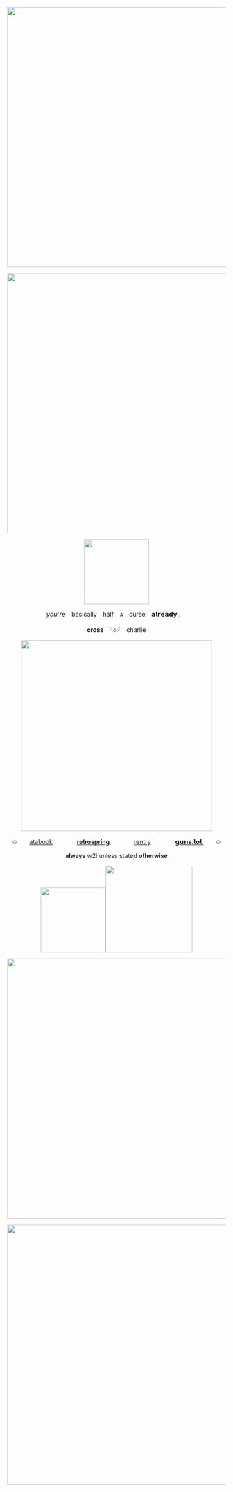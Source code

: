 <p align="center"><img src="https://64.media.tumblr.com/a6279ac85938b10415b8ab3c506a744d/22d32dfdaad56546-8f/s500x750/a95fde4701079037785962a4410b7fc273ec57b2.pnj" width="600">
<p align="center"><img src="https://64.media.tumblr.com/aa2d61b36d4c1d430c9f89306637d269/22d32dfdaad56546-ef/s1280x1920/b236b030e6701d038e41f2f3ae71e247ed4722bd.pnj" width="600">

<p align="center"><img src="https://komarev.com/ghpvc/?username=crossinton&color=b2d3e5" width="150">

<p align="center"> 𝘺𝘰𝘶'𝘳𝘦⠀ basically⠀ half⠀ ᴀ⠀ curse⠀ 𝗮𝗹𝗿𝗲𝗮𝗱𝘆 . ⠀

<p align="center">𝐜𝐫𝐨𝐬𝐬⠀ 𓆩⟡𓆪⠀ charlie
<p align="center"><img src="https://64.media.tumblr.com/7f00ee215f36c133dcb8a258bf428bef/22d32dfdaad56546-61/s1280x1920/9a9efcf90539dda53ff6090a0f43f4105a86127e.gifv" width="440">

<p align="center">   ✩　　<a href="https://crossinton.atabook.org">atabook</a>　　　　<a href="https://retrospring.net/crossinton">𝐫𝐞𝐭𝐫𝐨𝐬𝐩𝐫𝐢𝐧𝐠</a>　　　　<a href="https://rentry.co/crossinton">rentry</a>　　　　<a href="https://guns.lol/crossinton">𝗴𝘂𝗻𝘀.𝗹𝗼𝗹
</a>　　✩
<p align="center"> 𝐚𝐥𝐰𝐚𝐲𝐬 w2i unless stated 𝐨𝐭𝐡𝐞𝐫𝐰𝐢𝐬𝐞

<p align="center"><img src="https://spotify-github-profile.kittinanx.com/api/view?uid=31ewfgkw636gbfassnmqvzyjluvm&cover_image=true&theme=compact&show_offline=false&background_color=121212&interchange=false" width="150"><img src="https://64.media.tumblr.com/044cc1e041d4788c9e822c9b56839cd0/22d32dfdaad56546-f4/s1280x1920/2f5df1d4e69540a678c5c485ded892117cfb153f.pnj" width="200">

<p align="center"><img src="https://64.media.tumblr.com/aa2d61b36d4c1d430c9f89306637d269/22d32dfdaad56546-ef/s1280x1920/b236b030e6701d038e41f2f3ae71e247ed4722bd.pnj" width="600">
<p align="center"><img src="https://64.media.tumblr.com/8c909c8a4338d2792249801cf57bc083/22d32dfdaad56546-3b/s500x750/88cb9ec91f6ac200a0c7d1c7f1a4b2c5d155e90c.pnj" width="600">
